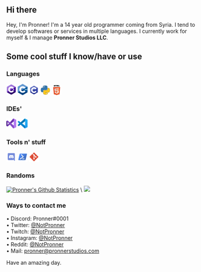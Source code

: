 ## Hi there

Hey, I'm Pronner! I'm a 14 year old programmer coming from Syria. I tend to develop softwares or services in multiple languages. I currently work for myself & I manage **Pronner Studios LLC**.

## Some cool stuff I know/have or use

### Languages

<p align="left">
  <img src="https://raw.githubusercontent.com/Mempler/Mempler/master/assets//csharp.svg" width="26" title="" style="max-width: 100%;">
  <img src="https://raw.githubusercontent.com/Mempler/Mempler/master/assets//cpp.svg" width="26" title="" style="max-width: 100%;">
  <img src="https://raw.githubusercontent.com/Mempler/Mempler/master/assets//c.svg" width="26" title="" style="max-width: 100%;">
  <img src="https://raw.githubusercontent.com/Mempler/Mempler/master/assets//py.svg" width="26" title="" style="max-width: 100%;">
  <img src="https://raw.githubusercontent.com/Mempler/Mempler/master/assets//html5.svg" width="26" title="" style="max-width: 100%;">
  <img src="https://upload.wikimedia.org/wikipedia/commons/c/cf/Lua-Logo.svg" width="26" title="" style="max-width: 100%;">
  <img src="https://upload.wikimedia.org/wikipedia/commons/thumb/4/40/VB.NET_Logo.svg/1200px-VB.NET_Logo.svg.png" width="26" title="" style="max-width: 100%;">
  <img src="https://cdn.freebiesupply.com/logos/large/2x/batch-logo-png-transparent.png" width="26" title="" style="max-width: 100%;">
  <img src="https://media.discordapp.net/attachments/916226674071339010/920005621078695936/ipiccy_image_2.png?width=408&height=408" width="26" title="" style="max-width: 100%;">
  <img src="https://godotengine.org/themes/godotengine/assets/press/icon_color.png" width="26" title="" style="max-width: 100%;">
  <img src="https://upload.wikimedia.org/wikipedia/commons/thumb/2/27/PHP-logo.svg/2560px-PHP-logo.svg.png" width="26" title="" style="max-width: 100%;">
  <img src="https://upload.wikimedia.org/wikipedia/commons/thumb/9/99/Unofficial_JavaScript_logo_2.svg/1024px-Unofficial_JavaScript_logo_2.svg.png" width="26" title="" style="max-width: 100%;">
  <img src="https://www.pinclipart.com/picdir/big/53-534873_vector-steam-java-developer-java-icon-png-clipart.png" width="26" title="" style="max-width: 100%;">
  <img src="https://apprecs.org/gp/images/app-icons/300/86/com.sumitgouthaman.brainfuck_android.jpg" width="26" title="" style="max-width: 100%;">
  <img src="https://upload.wikimedia.org/wikipedia/commons/thumb/0/06/Kotlin_Icon.svg/2048px-Kotlin_Icon.svg.png" width="26" title="" style="max-width: 100%;">
  <img src="https://seeklogo.com/images/S/swift-logo-F41F53A22D-seeklogo.com.png" width="26" title="" style="max-width: 100%;">
  <img src="https://upload.wikimedia.org/wikipedia/commons/7/7e/Dart-logo.png" width="26" title="" style="max-width: 100%;">
</p>

### IDEs'

<p align="left">
  <img src="https://raw.githubusercontent.com/Mempler/Mempler/master/assets//vs2019.svg" width="26" title="" style="max-width: 100%;">
  <img src="https://raw.githubusercontent.com/Mempler/Mempler/master/assets//visual-studio-code.svg" width="26" title="" style="max-width: 100%;">
  <img src="https://media.discordapp.net/attachments/916226674071339010/920006107085287504/Vorsa.png?width=408&height=408" width="26" title="" style="max-width: 100%;">
  <img src="https://cdn.freebiesupply.com/logos/large/2x/icon-dotpeek-logo-png-transparent.png" width="26" title="" style="max-width: 100%;">
  <img src="https://upload.wikimedia.org/wikipedia/commons/thumb/8/82/Text-x-python.svg/1200px-Text-x-python.svg.png" width="26" title="" style="max-width: 100%;">
  <img src="https://upload.wikimedia.org/wikipedia/commons/thumb/b/b2/Repl.it_logo.svg/1200px-Repl.it_logo.svg.png" width="26" title="" style="max-width: 100%;">
</p>

### Tools n' stuff

<p align="left">
  <img src="https://raw.githubusercontent.com/Mempler/Mempler/master/assets//discord.svg" width="26" title="" style="max-width: 100%;">
  <img src="https://raw.githubusercontent.com/Mempler/Mempler/master/assets//powershell.svg" width="26" title="" style="max-width: 100%;">
  <img src="https://raw.githubusercontent.com/Mempler/Mempler/master/assets//git.svg" width="26" title="" style="max-width: 100%;">
  <img src="https://media.discordapp.net/attachments/916226674071339010/920007707874967642/User.png?width=408&height=408" width="26" title="" style="max-width: 100%;">
</p>


### Randoms

[![Pronner's Github Statistics](https://github-readme-stats.vercel.app/api?username=Pronner)](https://github.com/pronner/github-readme-stats) \ 
![](https://komarev.com/ghpvc/?username=Pronner&color=blue&style=flat-square)

### Ways to contact me

<p dir="auto">• Discord: Pronner#0001<br>
• Twitter: <a href="https://twitter.com/NotPronner" rel="nofollow">@NotPronner</a> <br>
• Twitch:  <a href="https://twitch.tv/NotPronner" rel="nofollow">@NotPronner</a> <br>
• Instagram: <a href="https://instagram.com/NotPronner" rel="nofollow">@NotPronner</a> <br>
• Reddit: <a href="https://www.reddit.com/user/NotPronner" rel="nofollow">@NotPronner</a> <br>
• Mail:   <a href="mailto:pronner@pronnerstudios.com">pronner@pronnerstudios.com</a></p>

Have an amazing day.
